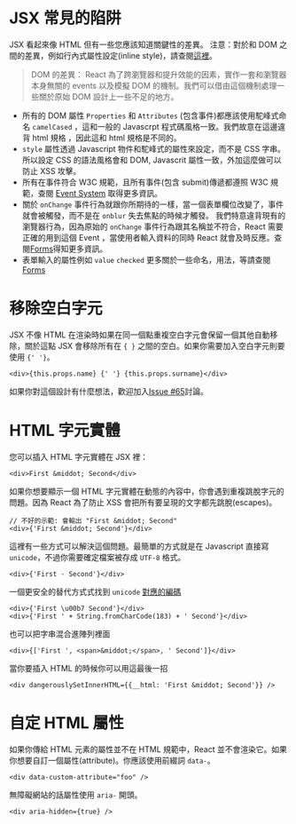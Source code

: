 # JSX 常見的陷阱
JSX 看起來像 HTML 但有一些您應該知道關鍵性的差異。
注意：對於和 DOM 之間的差異，例如行內式屬性設定(inline style)，請查閱[這裡](http://facebook.github.io/react/docs/dom-differences.html)。

> DOM 的差異：
React 為了跨瀏覽器和提升效能的因素，實作一套和瀏覽器本身無關的 events 以及模擬 DOM 的機制。我們可以借由這個機制處理一些關於原始 DOM 設計上一些不足的地方。
* 所有的 DOM 屬性 `Properties` 和 `Attributes` (包含事件)都應該使用駝峰式命名 `camelCased` ，這和一般的 Javascrpt 程式碼風格一致。我們故意在這邊違背 html 規格 ，因此這和 html 規格是不同的。
* `style` 屬性透過 Javascript 物件和駝峰式的屬性來設定，而不是 CSS 字串。所以設定 CSS 的語法風格會和 DOM, Javascrit 屬性一致，外加這麼做可以防止 XSS 攻擊。
* 所有在事件符合 W3C 規範，且所有事件(包含 submit)傳遞都遵照 W3C 規範，查閱 [Event System](http://facebook.github.io/react/docs/events.html) 取得更多資訊。
* 關於 `onChange` 事件行為就跟你所期待的一樣，當一個表單欄位改變了，事件就會被觸發，而不是在 `onblur` 失去焦點的時候才觸發。 我們特意違背現有的瀏覽器行為，因為原始的 `onChange` 事件行為跟其名稱並不符合，React 需要正確的用到這個 Event ，當使用者輸入資料的同時 React 就會及時反應。查閱[Forms](http://facebook.github.io/react/docs/forms.html)得知更多資訊。
* 表單輸入的屬性例如 `value` `checked` 更多關於一些命名，用法，等請查閱 [Forms](http://facebook.github.io/react/docs/forms.html)

# 移除空白字元
JSX 不像 HTML 在渲染時如果在同一個點重複空白字元會保留一個其他自動移除，關於這點 JSX 會移除所有在 `{ }` 之間的空白。如果你需要加入空白字元則要使用 `{' '}`。
```
<div>{this.props.name} {' '} {this.props.surname}</div>
```
如果你對這個設計有什麼想法，歡迎加入[Issue #65](https://github.com/facebook/react/issues/65)討論。

# HTML 字元實體
您可以插入 HTML 字元實體在 JSX 裡：
```
<div>First &middot; Second</div>
```
如果你想要顯示一個 HTML 字元實體在動態的內容中，你會遇到重複跳脫字元的問題。因為 React 為了防止 XSS 會把所有要呈現的文字都先跳脫(escapes)。
```
// 不好的示範: 會輸出 "First &middot; Second"
<div>{'First &middot; Second'}</div>
```
這裡有一些方式可以解決這個問題。最簡單的方式就是在 Javascript 直接寫 `unicode`，不過你需要確定檔案被存成 `UTF-8` 格式。
```
<div>{'First · Second'}</div>
```
一個更安全的替代方式式找到 `unicode` [對應的編碼](http://www.fileformat.info/info/unicode/char/b7/index.htm)
```
<div>{'First \u00b7 Second'}</div>
<div>{'First ' + String.fromCharCode(183) + ' Second'}</div>
```
也可以把字串混合進陣列裡面
```
<div>{['First ', <span>&middot;</span>, ' Second']}</div>
```
當你要插入 HTML 的時候你可以用這最後一招
```
<div dangerouslySetInnerHTML={{__html: 'First &middot; Second'}} />
```

# 自定 HTML 屬性
如果你傳給 HTML 元素的屬性並不在 HTML 規範中，React 並不會渲染它。如果你想要自訂一個屬性(attribute)。你應該使用前綴詞 `data-`。
```
<div data-custom-attribute="foo" />
```
無障礙網站的話屬性使用 `aria-` 開頭。
```
<div aria-hidden={true} />
```

